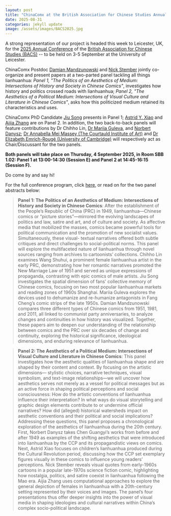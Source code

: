 ```yaml
---
layout: post
title: "ChinaComx at the British Association for Chinese Studies Annual Conference 2025 in Leicester, UK"
date: 2025-08-31
categories: jekyll update
image: /assets/images/BACS2025.jpg
---
```


A strong representation of our project is headed this week to Leicester, UK, for the [2025 Annual Conference](https://bacs2025.le.ac.uk/) of the [British Association for Chinese Studies (BACS)](https://bacsuk.org.uk/) -- to be held on 3-5 September at the University of Leicester.

ChinaComx Postdoc [Damian Mandzunowski](https://chinacomx.github.io/team/damian/) and [Nick Stember](https://www.nickstember.com/) jointly co-organize and present papers at a two-parted panel tackling all things lianhuanhua: _Panel 1, "The Politics of an Aesthetics of Medium: Intersections of History and Society in Chinese Comics"_, investigates how history and politics crossed roads with lianhuanhua; _Panel 2, "The Aesthetics of a Political Medium: Intersections of Visual Culture and Literature in Chinese Comics"_, asks how this politicized medium retained its characteristics and uses. 

ChinaComx PhD Candidate [Jiu Song](https://chinacomx.github.io/team/jiu/) presents in Panel 1; [Astrid Y. Xiao](https://chinacomx.github.io/team/astrid/) and [Aijia Zhang](https://chinacomx.github.io/team/aijia/) are on Panel 2. In addition, the two back-to-back panels will feature contributions by Dr Chihho Lin, [Dr Mariia Guleva](https://ksi.ff.cuni.cz/en/people/structure-and-staff/mariia-guleva/), and [Norbert Danysz](https://iao.cnrs.fr/laboratoire/membres/doctorants/norbert-danysz/); [Dr Annabella Mei Massey (The Courtauld Institute of Art)](https://courtauld.ac.uk/people/dr-annabella-massey/) and [Dr Elizabeth Emrich-Rougé (University of Cambridge)](https://www.cvc.cam.ac.uk/people/dr-elizabeth-emrich-rouge/) will respectively act as Chair/Discussant for the two panels. 

**Both panels will take place on Thursday, 4 September 2025, in Room SBB 1.02: Panel 1 at 13:00-14:30 (Session E) and Panel 2 at 14:45-16:15 (Session F).** 

Do come by and say hi! 

For the full conference program, click <a href="/assets/images/BACS2025-programme_v1.3.pdf" download>here</a>, or read on for the two panel abstracts below:

>**Panel 1: The Politics of an Aesthetics of Medium: Intersections of History and Society
in Chinese Comics**:
After the establishment of the People’s Republic of China (PRC) in 1949, lianhuanhua—Chinese
comics or “picture stories”—mirrored the evolving landscapes of politics and law, satire and art, and
of culture and society. As affective media that mobilized the masses, comics became powerful tools
for political communication and the promotion of new socialist values. Simultaneously, these visual-
textual narratives offered both subtle critiques and direct challenges to social-political norms. This
panel will explore the multifaceted nature of lianhuanhua through novel sources ranging from
archives to cartoonists’ collections. Chihho Lin examines Wang Shuhui, a prominent female
lianhuanhua artist in the early PRC, demonstrating how her romantic narratives promoted the New
Marriage Law of 1951 and served as unique expressions of propaganda, contrasting with epic comics
of male artists. Jiu Song investigates the spatial dimension of fans' collective memory of Chinese
comics, focusing on two most popular lianhuanhua markets and reading zones of 1960s Shanghai.
Mariia Guleva explores the devices used to dehumanize and re-humanize antagonists in Fang
Cheng’s comic strips of the late 1950s. Damian Mandzunowski compares three different types of
Chinese comics from 1951, 1981, and 2011, all linked to communist party anniversaries, to analyze
changes and continuities in how history was visualized. Together, these papers aim to deepen our
understanding of the relationship between comics and the PRC over six decades of change and
continuity, exploring the historical significance, ideological dimensions, and enduring relevance of
lianhuanhua.

>**Panel 2: The Aesthetics of a Political Medium: Intersections of Visual Culture and
Literature in Chinese Comics**:
This panel investigates how the aesthetic qualities of lianhuanhua shape and are shaped by their
content and context. By focusing on the artistic dimensions— stylistic choices, narrative techniques,
visual symbolism, and text-image relationships—we will uncover how aesthetics serves not merely
as a vessel for political messages but as an active force in shaping political perceptions and social
consciousness: How do the artistic conventions of lianhuanhua influence their interpretation? In
what ways do visual storytelling and graphic design elements contribute to or undermine official
narratives? How did (alleged) historical watersheds impact on aesthetic conventions and their
political and social implications? Addressing these questions, this panel proposes a chronological
exploration of the aesthetics of lianhuanhua during the 20th century. First, Norbert Danysz takes
Chen Guangyi’s works from before and after 1949 as examples of the shifting aesthetics that were
introduced into lianhuanhua by the CCP and its propagandistic views on comics. Next, Astrid Xiao
focuses on children’s lianhuanhua produced during the Cultural Revolution period, discussing how
the CCP set exemplary figures visually in these comics to influence young readers’ perceptions. Nick
Stember reveals visual quotes from early-1960s cartoons in a popular late-1970s science fiction
comic, highlighting how nostalgia, politics, and satire coexist in lianhuanhua following the Mao era.
Aijia Zhang uses computational approaches to explore the general depiction of females in
lianhuanhua with a 20th-century setting represented by their voices and images. The panel’s four
presentations thus offer deeper insights into the power of visual media in shaping ideologies and
cultural narratives within China’s complex socio-political landscape.
